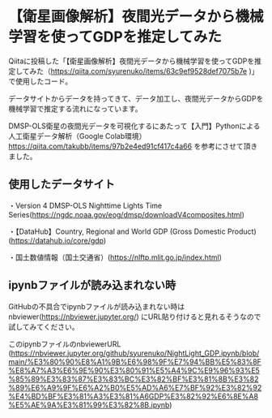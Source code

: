 # 【衛星画像解析】夜間光データから機械学習を使ってGDPを推定してみた

Qiitaに投稿した「【衛星画像解析】夜間光データから機械学習を使ってGDPを推定してみた（https://qiita.com/syurenuko/items/63c9ef9528def7075b7e )」で使用したコード。

データサイトからデータを持ってきて、データ加工し、夜間光データからGDPを機械学習で推定する流れになっています。

DMSP-OLS衛星の夜間光データを可視化するにあたって【入門】Pythonによる人工衛星データ解析（Google Colab環境）https://qiita.com/takubb/items/97b2e4ed91cf417c4a66 を参考にさせて頂きました。

## 使用したデータサイト

・Version 4 DMSP-OLS Nighttime Lights Time Series(https://ngdc.noaa.gov/eog/dmsp/downloadV4composites.html)

・【DataHub】Country, Regional and World GDP (Gross Domestic Product)(https://datahub.io/core/gdp)

・国土数値情報（国土交通省）(https://nlftp.mlit.go.jp/index.html)

## ipynbファイルが読み込まれない時
GitHubの不具合でipynbファイルが読み込まれない時はnbviewer(https://nbviewer.jupyter.org/) にURL貼り付けると見れるそうなので試してみてください。

このipynbファイルのnbviewerURL (https://nbviewer.jupyter.org/github/syurenuko/NightLight_GDP.ipynb/blob/main/%E3%80%90%E8%A1%9B%E6%98%9F%E7%94%BB%E5%83%8F%E8%A7%A3%E6%9E%90%E3%80%91%E5%A4%9C%E9%96%93%E5%85%89%E3%83%87%E3%83%BC%E3%82%BF%E3%81%8B%E3%82%89%E6%A9%9F%E6%A2%B0%E5%AD%A6%E7%BF%92%E3%82%92%E4%BD%BF%E3%81%A3%E3%81%A6GDP%E3%82%92%E6%8E%A8%E5%AE%9A%E3%81%99%E3%82%8B.ipynb)

